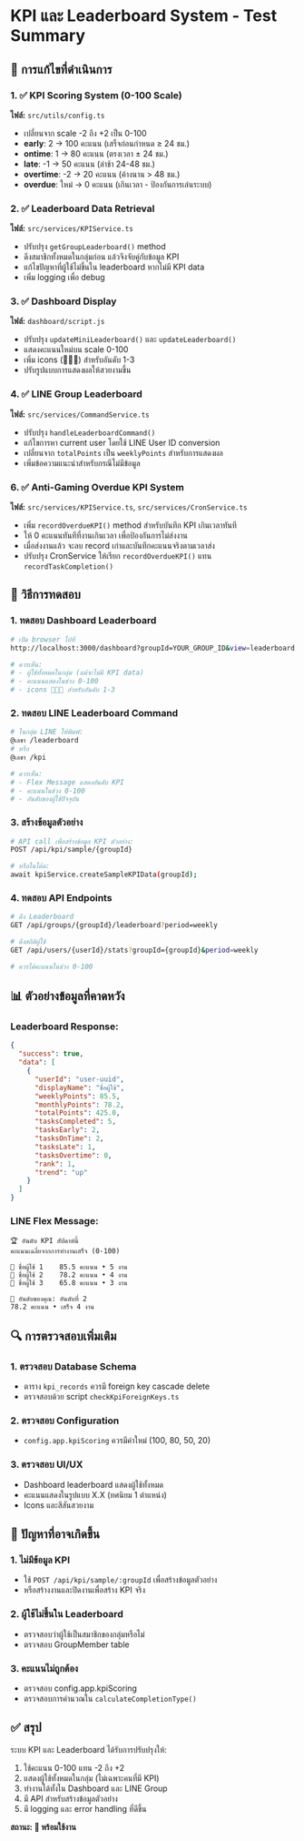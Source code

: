 # KPI และ Leaderboard System - Test Summary

## 🎯 การแก้ไขที่ดำเนินการ

### 1. ✅ KPI Scoring System (0-100 Scale)
**ไฟล์:** `src/utils/config.ts`
- เปลี่ยนจาก scale -2 ถึง +2 เป็น 0-100
- **early**: 2 → 100 คะแนน (เสร็จก่อนกำหนด ≥ 24 ชม.)
- **ontime**: 1 → 80 คะแนน (ตรงเวลา ± 24 ชม.)
- **late**: -1 → 50 คะแนน (ล่าช้า 24-48 ชม.)
- **overtime**: -2 → 20 คะแนน (ค้างนาน > 48 ชม.)
- **overdue**: ใหม่ → 0 คะแนน (เกินเวลา - ป้องกันการเล่นระบบ)

### 2. ✅ Leaderboard Data Retrieval
**ไฟล์:** `src/services/KPIService.ts`
- ปรับปรุง `getGroupLeaderboard()` method
- ดึงสมาชิกทั้งหมดในกลุ่มก่อน แล้วจึงจับคู่กับข้อมูล KPI
- แก้ไขปัญหาที่ผู้ใช้ไม่ขึ้นใน leaderboard หากไม่มี KPI data
- เพิ่ม logging เพื่อ debug

### 3. ✅ Dashboard Display
**ไฟล์:** `dashboard/script.js`
- ปรับปรุง `updateMiniLeaderboard()` และ `updateLeaderboard()`
- แสดงคะแนนใหม่บน scale 0-100
- เพิ่ม icons (🥇🥈🥉) สำหรับอันดับ 1-3
- ปรับรูปแบบการแสดงผลให้สวยงามขึ้น

### 4. ✅ LINE Group Leaderboard
**ไฟล์:** `src/services/CommandService.ts`
- ปรับปรุง `handleLeaderboardCommand()`
- แก้ไขการหา current user โดยใช้ LINE User ID conversion
- เปลี่ยนจาก `totalPoints` เป็น `weeklyPoints` สำหรับการแสดงผล
- เพิ่มข้อความแนะนำสำหรับกรณีไม่มีข้อมูล

### 6. ✅ Anti-Gaming Overdue KPI System
**ไฟล์:** `src/services/KPIService.ts`, `src/services/CronService.ts`
- เพิ่ม `recordOverdueKPI()` method สำหรับบันทึก KPI เกินเวลาทันที
- ให้ 0 คะแนนทันทีที่งานเกินเวลา เพื่อป้องกันการไม่ส่งงาน
- เมื่อส่งงานแล้ว จะลบ record เก่าและบันทึกคะแนนจริงตามเวลาส่ง
- ปรับปรุง CronService ให้เรียก `recordOverdueKPI()` แทน `recordTaskCompletion()`

## 🧪 วิธีการทดสอบ

### 1. ทดสอบ Dashboard Leaderboard
```bash
# เปิด browser ไปที่
http://localhost:3000/dashboard?groupId=YOUR_GROUP_ID&view=leaderboard

# ควรเห็น:
# - ผู้ใช้ทั้งหมดในกลุ่ม (แม้จะไม่มี KPI data)
# - คะแนนแสดงในช่วง 0-100
# - icons 🥇🥈🥉 สำหรับอันดับ 1-3
```

### 2. ทดสอบ LINE Leaderboard Command
```bash
# ในกลุ่ม LINE ให้พิมพ์:
@เลขา /leaderboard
# หรือ
@เลขา /kpi

# ควรเห็น:
# - Flex Message แสดงอันดับ KPI
# - คะแนนในช่วง 0-100
# - อันดับของผู้ใช้ปัจจุบัน
```

### 3. สร้างข้อมูลตัวอย่าง
```bash
# API call เพื่อสร้างข้อมูล KPI ตัวอย่าง:
POST /api/kpi/sample/{groupId}

# หรือในโค้ด:
await kpiService.createSampleKPIData(groupId);
```

### 4. ทดสอบ API Endpoints
```bash
# ดึง Leaderboard
GET /api/groups/{groupId}/leaderboard?period=weekly

# ดึงสถิติผู้ใช้
GET /api/users/{userId}/stats?groupId={groupId}&period=weekly

# ควรได้คะแนนในช่วง 0-100
```

## 📊 ตัวอย่างข้อมูลที่คาดหวัง

### Leaderboard Response:
```json
{
  "success": true,
  "data": [
    {
      "userId": "user-uuid",
      "displayName": "ชื่อผู้ใช้",
      "weeklyPoints": 85.5,
      "monthlyPoints": 78.2,
      "totalPoints": 425.0,
      "tasksCompleted": 5,
      "tasksEarly": 2,
      "tasksOnTime": 2,
      "tasksLate": 1,
      "tasksOvertime": 0,
      "rank": 1,
      "trend": "up"
    }
  ]
}
```

### LINE Flex Message:
```
🏆 อันดับ KPI สัปดาห์นี้
คะแนนเฉลี่ยจากการทำงานเสร็จ (0-100)

🥇 ชื่อผู้ใช้ 1    85.5 คะแนน • 5 งาน
🥈 ชื่อผู้ใช้ 2    78.2 คะแนน • 4 งาน
🥉 ชื่อผู้ใช้ 3    65.8 คะแนน • 3 งาน

👤 อันดับของคุณ: อันดับที่ 2
78.2 คะแนน • เสร็จ 4 งาน
```

## 🔍 การตรวจสอบเพิ่มเติม

### 1. ตรวจสอบ Database Schema
- ตาราง `kpi_records` ควรมี foreign key cascade delete
- ตรวจสอบด้วย script `checkKpiForeignKeys.ts`

### 2. ตรวจสอบ Configuration
- `config.app.kpiScoring` ควรมีค่าใหม่ (100, 80, 50, 20)

### 3. ตรวจสอบ UI/UX
- Dashboard leaderboard แสดงผู้ใช้ทั้งหมด
- คะแนนแสดงในรูปแบบ X.X (ทศนิยม 1 ตำแหน่ง)
- Icons และสีสันสวยงาม

## 🚨 ปัญหาที่อาจเกิดขึ้น

### 1. ไม่มีข้อมูล KPI
- ใช้ `POST /api/kpi/sample/:groupId` เพื่อสร้างข้อมูลตัวอย่าง
- หรือสร้างงานและปิดงานเพื่อสร้าง KPI จริง

### 2. ผู้ใช้ไม่ขึ้นใน Leaderboard
- ตรวจสอบว่าผู้ใช้เป็นสมาชิกของกลุ่มหรือไม่
- ตรวจสอบ GroupMember table

### 3. คะแนนไม่ถูกต้อง
- ตรวจสอบ config.app.kpiScoring
- ตรวจสอบการคำนวณใน `calculateCompletionType()`

## ✅ สรุป

ระบบ KPI และ Leaderboard ได้รับการปรับปรุงให้:
1. ใช้คะแนน 0-100 แทน -2 ถึง +2
2. แสดงผู้ใช้ทั้งหมดในกลุ่ม (ไม่เฉพาะคนที่มี KPI)
3. ทำงานได้ทั้งใน Dashboard และ LINE Group
4. มี API สำหรับสร้างข้อมูลตัวอย่าง
5. มี logging และ error handling ที่ดีขึ้น

**สถานะ: 🎯 พร้อมใช้งาน**